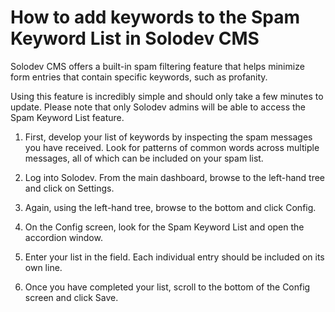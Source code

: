 # How to add keywords to the Spam Keyword List in Solodev CMS

Solodev CMS offers a built-in spam filtering feature that helps minimize form entries that contain specific keywords, such as profanity. 

Using this feature is incredibly simple and should only take a few minutes to update. Please note that only Solodev admins will be able to access the Spam Keyword List feature.

1.	First, develop your list of keywords by inspecting the spam messages you have received. Look for patterns of common words across multiple messages, all of which can be included on your spam list. 

2.	Log into Solodev. From the main dashboard, browse to the left-hand tree and click on Settings. 

3.	Again, using the left-hand tree, browse to the bottom and click Config. 

4.	On the Config screen, look for the Spam Keyword List and open the accordion window. 

5.	Enter your list in the field. Each individual entry should be included on its own line. 

6.	Once you have completed your list, scroll to the bottom of the Config screen and click Save. 
